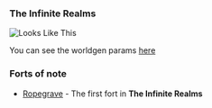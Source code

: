 ### The Infinite Realms

![Looks Like This](https://raw.githubusercontent.com/sshirokov/df-tales/master/The%20Infinite%20Realms/world-gen/world_map-region1-125--10081.bmp)

You can see the worldgen params [here](The%20Infinite%20Realms/world-gen/)

### Forts of note

  * [Ropegrave](/The%20Infinite%20Realms/Ropegrave) - The first fort in **The Infinite Realms**
